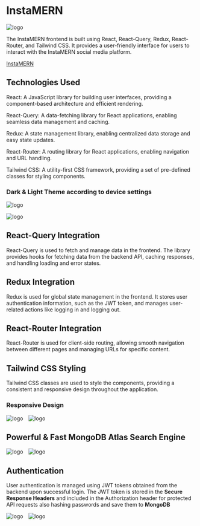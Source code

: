 # InstaMERN

![logo](https://github.com/hsyntes/instamern/blob/main/public/logo.png)

The InstaMERN frontend is built using React, React-Query, Redux, React-Router, and Tailwind CSS. It provides a user-friendly interface for users to interact with the InstaMERN social media platform.

[InstaMERN](https://instamern.netlify.app)

## Technologies Used

React: A JavaScript library for building user interfaces, providing a component-based architecture and efficient rendering.

React-Query: A data-fetching library for React applications, enabling seamless data management and caching.

Redux: A state management library, enabling centralized data storage and easy state updates.

React-Router: A routing library for React applications, enabling navigation and URL handling.

Tailwind CSS: A utility-first CSS framework, providing a set of pre-defined classes for styling components.

### Dark & Light Theme according to device settings

![logo](https://github.com/hsyntes/instamern/blob/main/src/screenshots/desktop-dark.png)

![logo](https://github.com/hsyntes/instamern/blob/main/src/screenshots/desktop-light.png)

## React-Query Integration

React-Query is used to fetch and manage data in the frontend. The library provides hooks for fetching data from the backend API, caching responses, and handling loading and error states.

## Redux Integration

Redux is used for global state management in the frontend. It stores user authentication information, such as the JWT token, and manages user-related actions like logging in and logging out.

## React-Router Integration

React-Router is used for client-side routing, allowing smooth navigation between different pages and managing URLs for specific content.

## Tailwind CSS Styling

Tailwind CSS classes are used to style the components, providing a consistent and responsive design throughout the application.

### Responsive Design

![logo](https://github.com/hsyntes/instamern/blob/main/src/screenshots/mobile-dark.png)&emsp;![logo](https://github.com/hsyntes/instamern/blob/main/src/screenshots/mobile-light.png)

## Powerful & Fast MongoDB Atlas Search Engine

![logo](https://github.com/hsyntes/instamern/blob/main/src/screenshots/search-mobile-dark.png)&emsp;![logo](https://github.com/hsyntes/instamern/blob/main/src/screenshots/search-mobile-light.png)

## Authentication

User authentication is managed using JWT tokens obtained from the backend upon successful login. The JWT token is stored in the **Secure Response Headers** and included in the Authorization header for protected API requests also hashing passwords and save them to **MongoDB**

![logo](https://github.com/hsyntes/instamern/blob/main/src/screenshots/signup-mobile-dark.png)&emsp;![logo](https://github.com/hsyntes/instamern/blob/main/src/screenshots/signup-mobile-light.png)
